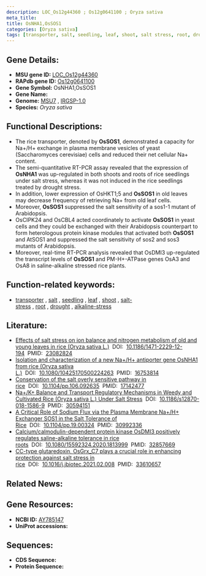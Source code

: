 ```yaml
---
description: LOC_Os12g44360 ; Os12g0641100 ; Oryza sativa
meta_title:
title: OsNHA1,OsSOS1
categories: [Oryza sativa]
tags: [transporter, salt, seedling, leaf, shoot, salt stress, root, drought, alkaline stress]
---
```


## Gene Details:
- **MSU gene ID:** [LOC_Os12g44360](http://rice.uga.edu/cgi-bin/ORF_infopage.cgi?orf=LOC_Os12g44360)  
- **RAPdb gene ID:** [Os12g0641100](https://rapdb.dna.affrc.go.jp/locus/?name=Os12g0641100)  
- **Gene Symbol:** OsNHA1,OsSOS1
- **Gene Name:**
- **Genome:**  [MSU7](http://rice.uga.edu/)&nbsp;,&nbsp;[IRGSP-1.0](https://rapdb.dna.affrc.go.jp/download/irgsp1.html)
- **Species:** *Oryza sativa*

## Functional Descriptions:
   - The rice transporter, denoted by **OsSOS1**, demonstrated a capacity for Na+/H+ exchange in plasma membrane vesicles of yeast (Saccharomyces cerevisiae) cells and reduced their net cellular Na+ content.
   - The semi-quantitative RT-PCR assay revealed that the expression of **OsNHA1** was up-regulated in both shoots and roots of rice seedlings under salt stress, whereas it was not induced in the rice seedlings treated by drought stress.
   - In addition, lower expression of OsHKT1;5 and **OsSOS1** in old leaves may decrease frequency of retrieving Na+ from old leaf cells.
   - Moreover, **OsSOS1** suppressed the salt sensitivity of a sos1-1 mutant of Arabidopsis.
   - OsCIPK24 and OsCBL4 acted coordinately to activate **OsSOS1** in yeast cells and they could be exchanged with their Arabidopsis counterpart to form heterologous protein kinase modules that activated both **OsSOS1** and AtSOS1 and suppressed the salt sensitivity of sos2 and sos3 mutants of Arabidopsis.
   - Moreover, real-time RT-PCR analysis revealed that OsDMI3 up-regulated the transcript levels of **OsSOS1** and PM-H+-ATPase genes OsA3 and OsA8 in saline-alkaline stressed rice plants.

## Function-related keywords:
   - [transporter](/tags/transporter/)&nbsp;,&nbsp;[salt](/tags/salt/)&nbsp;,&nbsp;[seedling](/tags/seedling/)&nbsp;,&nbsp;[leaf](/tags/leaf/)&nbsp;,&nbsp;[shoot](/tags/shoot/)&nbsp;,&nbsp;[salt-stress](/tags/salt-stress/)&nbsp;,&nbsp;[root](/tags/root/)&nbsp;,&nbsp;[drought](/tags/drought/)&nbsp;,&nbsp;[alkaline-stress](/tags/alkaline-stress/)

## Literature:
   - [Effects of salt stress on ion balance and nitrogen metabolism of old and young leaves in rice (Oryza sativa L.)](https://www.doi.org/10.1186/1471-2229-12-194)&nbsp;&nbsp;DOI:&nbsp;&nbsp;[10.1186/1471-2229-12-194](https://www.doi.org/10.1186/1471-2229-12-194)&nbsp;&nbsp;PMID:&nbsp;&nbsp;[23082824](https://pubmed.ncbi.nlm.nih.gov/23082824/)
   - [Isolation and characterization of a new Na+/H+ antiporter gene OsNHA1 from rice (Oryza sativa L.)](https://www.doi.org/10.1080/10425170500224263)&nbsp;&nbsp;DOI:&nbsp;&nbsp;[10.1080/10425170500224263](https://www.doi.org/10.1080/10425170500224263)&nbsp;&nbsp;PMID:&nbsp;&nbsp;[16753814](https://pubmed.ncbi.nlm.nih.gov/16753814/)
   - [Conservation of the salt overly sensitive pathway in rice](https://www.doi.org/10.1104/pp.106.092635)&nbsp;&nbsp;DOI:&nbsp;&nbsp;[10.1104/pp.106.092635](https://www.doi.org/10.1104/pp.106.092635)&nbsp;&nbsp;PMID:&nbsp;&nbsp;[17142477](https://pubmed.ncbi.nlm.nih.gov/17142477/)
   - [Na+/K+ Balance and Transport Regulatory Mechanisms in Weedy and Cultivated Rice (Oryza sativa L.) Under Salt Stress](https://www.doi.org/10.1186/s12870-018-1586-9)&nbsp;&nbsp;DOI:&nbsp;&nbsp;[10.1186/s12870-018-1586-9](https://www.doi.org/10.1186/s12870-018-1586-9)&nbsp;&nbsp;PMID:&nbsp;&nbsp;[30594151](https://pubmed.ncbi.nlm.nih.gov/30594151/)
   - [A Critical Role of Sodium Flux via the Plasma Membrane Na+/H+ Exchanger SOS1 in the Salt Tolerance of Rice](https://www.doi.org/10.1104/pp.19.00324)&nbsp;&nbsp;DOI:&nbsp;&nbsp;[10.1104/pp.19.00324](https://www.doi.org/10.1104/pp.19.00324)&nbsp;&nbsp;PMID:&nbsp;&nbsp;[30992336](https://pubmed.ncbi.nlm.nih.gov/30992336/)
   - [Calcium/calmodulin-dependent protein kinase OsDMI3 positively regulates saline-alkaline tolerance in rice roots](https://www.doi.org/10.1080/15592324.2020.1813999)&nbsp;&nbsp;DOI:&nbsp;&nbsp;[10.1080/15592324.2020.1813999](https://www.doi.org/10.1080/15592324.2020.1813999)&nbsp;&nbsp;PMID:&nbsp;&nbsp;[32857669](https://pubmed.ncbi.nlm.nih.gov/32857669/)
   - [CC-type glutaredoxin, OsGrx_C7 plays a crucial role in enhancing protection against salt stress in rice](https://www.doi.org/10.1016/j.jbiotec.2021.02.008)&nbsp;&nbsp;DOI:&nbsp;&nbsp;[10.1016/j.jbiotec.2021.02.008](https://www.doi.org/10.1016/j.jbiotec.2021.02.008)&nbsp;&nbsp;PMID:&nbsp;&nbsp;[33610657](https://pubmed.ncbi.nlm.nih.gov/33610657/)

## Related News:

## Gene Resources:
- **NCBI ID:**  [AY785147](http://www.ncbi.nlm.nih.gov/nuccore/AY785147)
- **UniProt accessions:** [](https://www.uniprot.org/uniprotkb//entry)

## Sequences:
- **CDS Sequence:**
- **Protein Sequence:**
